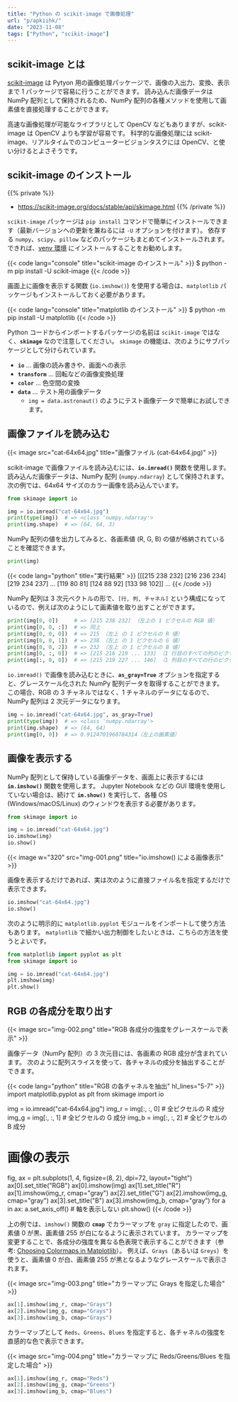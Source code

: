 ```yaml
---
title: "Python の scikit-image で画像処理"
url: "p/apkiihk/"
date: "2023-11-08"
tags: ["Python", "scikit-image"]
---
```


scikit-image とは
----

[scikit-image](https://scikit-image.org/) は Pytyon 用の画像処理パッケージで、画像の入出力、変換、表示まで 1 パッケージで容易に行うことができます。
読み込んだ画像データは NumPy 配列として保持されるため、NumPy 配列の各種メソッドを使用して画素値を直接処理することができます。

高速な画像処理が可能なライブラリとして OpenCV などもありますが、scikit-image は OpenCV よりも学習が容易です。
科学的な画像処理には scikit-image、リアルタイムでのコンピュータービジョンタスクには OpenCV、と使い分けるとよさそうです。


scikit-image のインストール
----

{{% private %}}
- https://scikit-image.org/docs/stable/api/skimage.html
{{% /private %}}

`scikit-image` パッケージは `pip install` コマンドで簡単にインストールできます（最新バージョンへの更新を兼ねるには `-U` オプションを付けます）。
依存する `numpy`、`scipy`、`pillow` などのパッケージもまとめてインストールされます。
できれば、[venv 環境](/p/wozpogm/) にインストールすることをお勧めします。

{{< code lang="console" title="scikit-image のインストール" >}}
$ python -m pip install -U scikit-image
{{< /code >}}

画面上に画像を表示する関数 (`io.imshow()`) を使用する場合は、`matplotlib` パッケージもインストールしておく必要があります。

{{< code lang="console" title="matplotlib のインストール" >}}
$ python -m pip install -U matplotlib
{{< /code >}}

Python コードからインポートするパッケージの名前は `scikit-image` ではなく、__`skimage`__ なので注意してください。
`skimage` の機能は、次のようにサブパッケージとして分けられています。

- __`io`__ ... 画像の読み書きや、画面への表示
- __`transform`__ ... 回転などの画像変換処理
- __`color`__ ... 色空間の変換
- __`data`__ ... テスト用の画像データ
  - `img = data.astronaut()` のようにテスト画像データで簡単にお試しできます。


画像ファイルを読み込む
----

{{< image src="cat-64x64.jpg" title="画像ファイル (cat-64x64.jpg)" >}}

scikit-image で画像ファイルを読み込むには、__`io.imread()`__ 関数を使用します。
読み込んだ画像データは、NumPy 配列 (`numpy.ndarray`) として保持されます。
次の例では、64x64 サイズのカラー画像を読み込んでいます。

```python
from skimage import io

img = io.imread("cat-64x64.jpg")
print(type(img))  # => <class 'numpy.ndarray'>
print(img.shape)  # => (64, 64, 3)
```

NumPy 配列の値を出力してみると、各画素値 (R, G, B) の値が格納されていることを確認できます。

```python
print(img)
```

{{< code lang="python" title="実行結果" >}}
[[[215 238 232]
  [216 236 234]
  [219 234 237]
  ...
  [119  80  81]
  [124  88  92]
  [133  98 102]]
  ...
{{< /code >}}

NumPy 配列は 3 次元ベクトルの形で、`[行, 列, チャネル]` という構成になっているので、例えば次のようにして画素値を取り出すことができます。

```python
print(img[0, 0])     # => [215 238 232] （左上の 1 ピクセルの RGB 値）
print(img[0, 0, :])  # => 同上
print(img[0, 0, 0])  # => 215 （左上 の 1 ピクセルの R 値）
print(img[0, 0, 1])  # => 238 （左上 の 1 ピクセルの G 値）
print(img[0, 0, 2])  # => 232 （左上 の 1 ピクセルの B 値）
print(img[0, :, 0])  # => [215 216 219 ... 133] （1 行目のすべての列のピクセルの R 値）
print(img[:, 0, 0])  # => [215 219 227 ... 146] （1 列目のすべての行のピクセルの R 値）
```

`io.imread()` で画像を読み込むときに、__`as_gray=True`__ オプションを指定すると、グレースケール化された NumPy 配列データを取得することができます。
この場合、RGB の 3 チャネルではなく、1 チャネルのデータになるので、NumPy 配列は 2 次元データになります。

```python
img = io.imread("cat-64x64.jpg", as_gray=True)
print(type(img))  # => <class 'numpy.ndarray'>
print(img.shape)  # => (64, 64)
print(img[0, 0])  # => 0.9124701960784314（左上の画素値）
```


画像を表示する
----

NumPy 配列として保持している画像データを、画面上に表示するには __`im.imshow()`__ 関数を使用します。
Jupyter Notebook などの GUI 環境を使用していない場合は、続けて __`im.show()`__ を実行して、各種 OS (Windows/macOS/Linux) のウィンドウを表示する必要があります。

```python
from skimage import io

img = io.imread("cat-64x64.jpg")
io.imshow(img)
io.show()
```

{{< image w="320" src="img-001.png" title="io.imshow() による画像表示" >}}

画像を表示するだけであれば、実は次のように直接ファイル名を指定するだけで表示できます。

```python
io.imshow("cat-64x64.jpg")
io.show()
```

次のように明示的に `matplotlib.pyplot` モジュールをインポートして使う方法もあります。
`matplotlib` で細かい出力制御をしたいときは、こちらの方法を使うとよいです。

```python
from matplotlib import pyplot as plt
from skimage import io

img = io.imread("cat-64x64.jpg")
plt.imshow(img)
plt.show()
```


RGB の各成分を取り出す
----

{{< image src="img-002.png" title="RGB 各成分の強度をグレースケールで表示" >}}

画像データ（NumPy 配列）の 3 次元目には、各画素の RGB 成分が含まれています。
次のように配列スライスを使って、各チャネルの成分を抽出することができます。

{{< code lang="python" title="RGB の各チャネルを抽出" hl_lines="5-7" >}}
import matplotlib.pyplot as plt
from skimage import io

img = io.imread("cat-64x64.jpg")
img_r = img[:, :, 0]  # 全ピクセルの R 成分
img_g = img[:, :, 1]  # 全ピクセルの G 成分
img_b = img[:, :, 2]  # 全ピクセルの B 成分

# 画像の表示
fig, ax = plt.subplots(1, 4, figsize=(8, 2), dpi=72, layout="tight")
ax[0].set_title("RGB")
ax[0].imshow(img)
ax[1].set_title("R")
ax[1].imshow(img_r, cmap="gray")
ax[2].set_title("G")
ax[2].imshow(img_g, cmap="gray")
ax[3].set_title("B")
ax[3].imshow(img_b, cmap="gray")
for a in ax:
    a.set_axis_off()  # 軸を表示しない
plt.show()
{{< /code >}}

上の例では、`imshow()` 関数の __`cmap`__ でカラーマップを `gray` に指定したので、画素値 0 が黒、画素値 255 が白になるように表示されています。
カラーマップを変更することで、各成分の強度を異なる色表現で表示することができます（参考: [Choosing Colormaps in Matplotlib](https://matplotlib.org/stable/users/explain/colors/colormaps.html)）。
例えば、`Grays`（あるいは `Greys`）を使うと、画素値 0 が白、画素値 255 が黒となるようなグレースケールで表示されます。

{{< image src="img-003.png" title="カラーマップに Grays を指定した場合" >}}

```python
ax[1].imshow(img_r, cmap="Grays")
ax[2].imshow(img_g, cmap="Grays")
ax[3].imshow(img_b, cmap="Grays")
```

カラーマップとして `Reds`、`Greens`、`Blues` を指定すると、各チャネルの強度を直感的な色で表示できます。

{{< image src="img-004.png" title="カラーマップに Reds/Greens/Blues を指定した場合" >}}

```python
ax[1].imshow(img_r, cmap="Reds")
ax[2].imshow(img_g, cmap="Greens")
ax[3].imshow(img_b, cmap="Blues")
```

